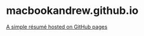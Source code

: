 macbookandrew.github.io
=======================

[A simple résumé hosted on GitHub pages](http://resume.andrewrminion.com)